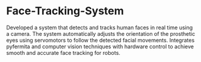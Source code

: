 # Face-Tracking-System
Developed a system that detects and tracks human faces in real time using a camera. The system automatically adjusts the orientation of the prosthetic eyes using servomotors to follow the detected facial movements. Integrates pyfermita and computer vision techniques with hardware control to achieve smooth and accurate face tracking for robots.
